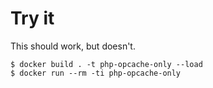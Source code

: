 # Try it

This should work, but doesn't.

```
$ docker build . -t php-opcache-only --load
$ docker run --rm -ti php-opcache-only
```